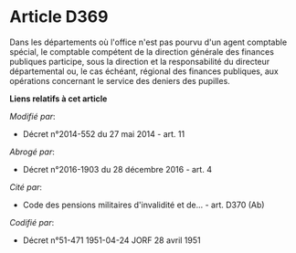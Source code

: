 # Article D369

Dans les départements où l'office n'est pas pourvu d'un agent comptable spécial, le comptable compétent de la direction
générale des finances publiques participe,  sous la direction et la responsabilité du directeur départemental ou, le cas
échéant, régional des finances publiques, aux opérations concernant le service des deniers des pupilles.

**Liens relatifs à cet article**

_Modifié par_:

  - Décret n°2014-552 du 27 mai 2014 - art. 11

_Abrogé par_:

  - Décret n°2016-1903 du 28 décembre 2016 - art. 4

_Cité par_:

  - Code des pensions militaires d'invalidité et de... - art. D370 (Ab)

_Codifié par_:

  - Décret n°51-471 1951-04-24 JORF 28 avril 1951
